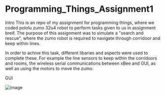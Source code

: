 # Programming_Things_Assignment1


Intro
This is an repo of my assignment for programming things, where we coded pololu zumo 32u4 robot to perform tasks given to us in assignment breif. The purpose of this assignment was to simulate a "search and rescue", where the zumo robot is required to navigate through corridoor and keep within lines.

In order to achive this task, different libaries and aspects were used to complete these. For example the line sensors to keep within the corridoors and rooms, the wireless serial communications between xBee and GUI, as well as using the motors to move the zumo.

GUI

![image](https://user-images.githubusercontent.com/72032298/155357265-f3fab9b5-14b6-46f1-898d-0562b9bfd6ac.png)
